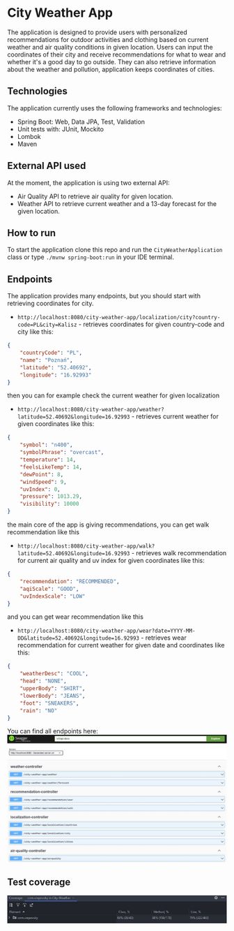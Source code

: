 # City Weather App

The application is designed to provide users with personalized recommendations for outdoor activities and clothing based on current weather and air quality conditions in given location.
Users can input the coordinates of their city and receive recommendations for what to wear and whether it's a good day to go outside.
They can also retrieve information about the weather and pollution, application keeps coordinates of cities.

## Technologies

The application currently uses the following frameworks and technologies:

- Spring Boot: Web, Data JPA, Test, Validation
- Unit tests with: JUnit, Mockito
- Lombok
- Maven

## External API used

At the moment, the application is using two external API:

- Air Quality API to retrieve air quality for given location.
- Weather API to retrieve current weather and a 13-day forecast for the given location.

## How to run

To start the application clone this repo and run the `CityWeatherApplication` class or type `./mvnw spring-boot:run` in your IDE terminal.

## Endpoints

The application provides many endpoints, but you should start with retrieving coordinates for city.
- `http://localhost:8080/city-weather-app/localization/city?country-code=PL&city=Kalisz` - retrieves coordinates for given country-code and city like this:
```json
{
    "countryCode": "PL",
    "name": "Poznań",
    "latitude": "52.40692",
    "longitude": "16.92993"
}
```
then you can for example check the current weather for given localization
- `http://localhost:8080/city-weather-app/weather?latitude=52.40692&longitude=16.92993` - retrieves current weather for given coordinates like this:
```json
{
    "symbol": "n400",
    "symbolPhrase": "overcast",
    "temperature": 14,
    "feelsLikeTemp": 14,
    "dewPoint": 8,
    "windSpeed": 9,
    "uvIndex": 0,
    "pressure": 1013.29,
    "visibility": 10000
}
```
the main core of the app is giving recommendations, you can get walk recommendation like this
- `http://localhost:8080/city-weather-app/walk?latitude=52.40692&longitude=16.92993` - retrieves walk recommendation for current air quality and uv index for given coordinates like this:
```json
{
    "recommendation": "RECOMMENDED",
    "aqiScale": "GOOD",
    "uvIndexScale": "LOW"
}
```
and you can get wear recommendation like this
- `http://localhost:8080/city-weather-app/wear?date=YYYY-MM-DD&latitude=52.40692&longitude=16.92993` - retrieves wear recommendation for current weather for given date and coordinates like this:
```json
{
    "weatherDesc": "COOL",
    "head": "NONE",
    "upperBody": "SHIRT",
    "lowerBody": "JEANS",
    "foot": "SNEAKERS",
    "rain": "NO"
}
```

You can find all endpoints here:
![Swagger screenshot](src/main/resources/screenshots/swagger.JPG)

## Test coverage

![Test coverage screenshot](src/main/resources/screenshots/test-coverage.JPG)
